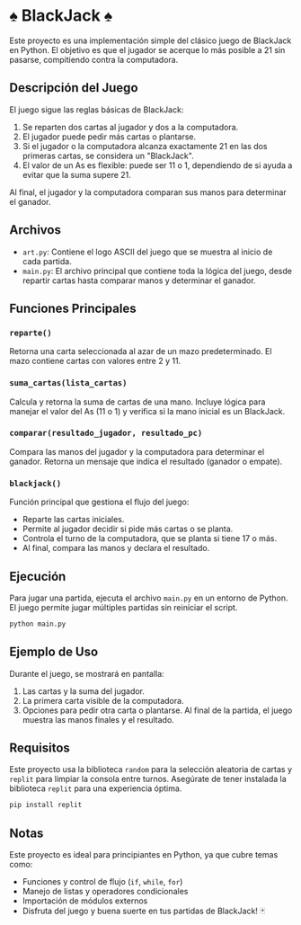 # ♠️ BlackJack ♠️

Este proyecto es una implementación simple del clásico juego de BlackJack en Python. El objetivo es que el jugador se acerque lo más posible a 21 sin pasarse, compitiendo contra la computadora.

## Descripción del Juego

El juego sigue las reglas básicas de BlackJack:
1. Se reparten dos cartas al jugador y dos a la computadora.
2. El jugador puede pedir más cartas o plantarse.
3. Si el jugador o la computadora alcanza exactamente 21 en las dos primeras cartas, se considera un "BlackJack".
4. El valor de un As es flexible: puede ser 11 o 1, dependiendo de si ayuda a evitar que la suma supere 21.

Al final, el jugador y la computadora comparan sus manos para determinar el ganador.

## Archivos

- `art.py`: Contiene el logo ASCII del juego que se muestra al inicio de cada partida.
- `main.py`: El archivo principal que contiene toda la lógica del juego, desde repartir cartas hasta comparar manos y determinar el ganador.

## Funciones Principales

### `reparte()`
Retorna una carta seleccionada al azar de un mazo predeterminado. El mazo contiene cartas con valores entre 2 y 11.

### `suma_cartas(lista_cartas)`
Calcula y retorna la suma de cartas de una mano. Incluye lógica para manejar el valor del As (11 o 1) y verifica si la mano inicial es un BlackJack.

### `comparar(resultado_jugador, resultado_pc)`
Compara las manos del jugador y la computadora para determinar el ganador. Retorna un mensaje que indica el resultado (ganador o empate).

### `blackjack()`
Función principal que gestiona el flujo del juego:
- Reparte las cartas iniciales.
- Permite al jugador decidir si pide más cartas o se planta.
- Controla el turno de la computadora, que se planta si tiene 17 o más.
- Al final, compara las manos y declara el resultado.

## Ejecución

Para jugar una partida, ejecuta el archivo `main.py` en un entorno de Python. El juego permite jugar múltiples partidas sin reiniciar el script.

```bash
python main.py
```

## Ejemplo de Uso

Durante el juego, se mostrará en pantalla:

1. Las cartas y la suma del jugador.
2. La primera carta visible de la computadora.
3. Opciones para pedir otra carta o plantarse.
Al final de la partida, el juego muestra las manos finales y el resultado.

## Requisitos
Este proyecto usa la biblioteca `random` para la selección aleatoria de cartas y `replit` para limpiar la consola entre turnos. Asegúrate de tener instalada la biblioteca `replit` para una experiencia óptima.

```bash
pip install replit
```
## Notas
Este proyecto es ideal para principiantes en Python, ya que cubre temas como:

- Funciones y control de flujo (`if`, `while`, `for`)
- Manejo de listas y operadores condicionales
- Importación de módulos externos
- Disfruta del juego y buena suerte en tus partidas de BlackJack! 🃏
